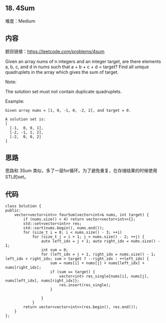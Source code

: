 ## 18. 4Sum

难度：Medium

## 内容

题目链接：https://leetcode.com/problems/4sum

Given an array nums of n integers and an integer target, are there elements a, b, c, and d in nums such that a + b + c + d = target? Find all unique quadruplets in the array which gives the sum of target.

Note:

The solution set must not contain duplicate quadruplets.

Example:

```
Given array nums = [1, 0, -1, 0, -2, 2], and target = 0.

A solution set is:
[
  [-1,  0, 0, 1],
  [-2, -1, 1, 2],
  [-2,  0, 0, 2]
]
```

## 思路

思路和 3Sum 类似，多了一层for循环。为了避免重复，在存储结果的时候使用STL的set。

## 代码

```
class Solution {
public:
    vector<vector<int>> fourSum(vector<int>& nums, int target) {
        if (nums.size() < 4) return vector<vector<int>>{};
        std::set<vector<int>> res;
        std::sort(nums.begin(), nums.end());
        for (size_t i = 0; i < nums.size() - 3; ++i)
            for (size_t j = i + 1; j < nums.size() - 2; ++j) {
                auto left_idx = j + 1; auto right_idx = nums.size() - 1;
                int sum = 0;
                for (left_idx = j + 1, right_idx = nums.size() - 1; left_idx < right_idx; sum > target ? --right_idx : ++left_idx) {
                    sum = nums[i] + nums[j] + nums[left_idx] + nums[right_idx];
                    if (sum == target) {
                        vector<int> res_single{nums[i], nums[j], nums[left_idx], nums[right_idx]};
                        res.insert(res_single);
                    }

                }
            }
        return vector<vector<int>>(res.begin(), res.end());
    }
};
```